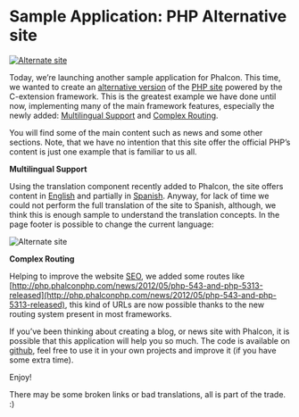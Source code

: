<!--
slug: sample-application-php-alternative-site
date: Thu Jun 07 2012 14:46:00 GMT-0400 (EDT)
tags: php, sample, phalcon, programming
title: Sample Application: PHP Alternative site
id: 24622423072
link: http://blog.phalconphp.com/post/24622423072/sample-application-php-alternative-site
publish: 2012-06-07
-->


Sample Application: PHP Alternative site
========================================

[![Alternate
site](http://static.phalconphp.com/blog/img/php-site-1.png)](http://php.phalconphp.com/)

Today, we’re launching another sample application for Phalcon. This
time, we wanted to create an [alternative
version](http://php.phalconphp.com/) of the [PHP site](http://php.net)
powered by the C-extension framework. This is the greatest example we
have done until now, implementing many of the main framework features,
especially the newly added: [Multilingual
Support](http://phalconphp.com/documentation/translate) and [Complex
Routing](http://phalconphp.com/documentation/routing).

You will find some of the main content such as news and some other
sections. Note, that we have no intention that this site offer the
official PHP’s content is just one example that is familiar to us all.

**Multilingual Support**

Using the translation component recently added to Phalcon, the site
offers content in [English](http://php.phalconphp.com/set-language/en)
and partially in [Spanish](http://php.phalconphp.com/set-language/es).
Anyway, for lack of time we could not perform the full translation of
the site to Spanish, although, we think this is enough sample to
understand the translation concepts. In the page footer is possible to
change the current language:

![Alternate site](http://static.phalconphp.com/blog/img/php-site-2.png)

**Complex Routing**

Helping to improve the website
[SEO](http://en.wikipedia.org/wiki/Search_engine_optimization), we added
some routes like
[http://php.phalconphp.com/news/2012/05/php-543-and-php-5313-released](http://php.phalconphp.com/news/2012/05/php-543-and-php-5313-released),
this kind of URLs are now possible thanks to the new routing system
present in most frameworks.

If you’ve been thinking about creating a blog, or news site with
Phalcon, it is possible that this application will help you so much. The
code is available on [github](https://github.com/phalcon/php-site), feel
free to use it in your own projects and improve it (if you have some
extra time).

Enjoy!

There may be some broken links or bad translations, all is part of the
trade. :)

